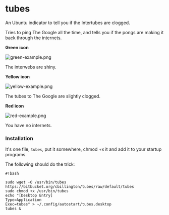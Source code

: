 # tubes #

An Ubuntu indicator to tell you if the Intertubes are clogged.

Tries to ping The Google all the time, and tells you if the pongs are making it back through the internets.

**Green icon**

![green-example.png](https://bitbucket.org/cbillington/tubes/raw/default/green-example.png)

The interwebs are shiny.

**Yellow icon**

![yellow-example.png](https://bitbucket.org/cbillington/tubes/raw/default/yellow-example.png)

The tubes to The Google are slightly clogged.

**Red icon**

![red-example.png](https://bitbucket.org/cbillington/tubes/raw/default/red-example.png)

You have no internets.

### Installation ###

It's one file, `tubes`, put it somewhere, chmod +x it and add it to your startup programs.

The following should do the trick:

```
#!bash

sudo wget -O /usr/bin/tubes https://bitbucket.org/cbillington/tubes/raw/default/tubes
sudo chmod +x /usr/bin/tubes
echo "[Desktop Entry]
Type=Application
Exec=tubes" > ~/.config/autostart/tubes.desktop
tubes &

```